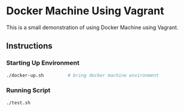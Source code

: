 # **Docker Machine Using Vagrant**

This is a small demonstration of using Docker Machine using Vagrant.

## **Instructions**

### **Starting Up Environment**

```bash
./docker-up.sh         # bring docker machine environment
```
### **Running Script**

```bash
./test.sh
```
